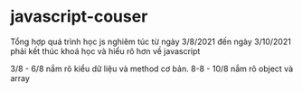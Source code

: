 # javascript-couser

Tổng hợp quá trình học js nghiêm túc từ ngày 3/8/2021 đến ngày 3/10/2021 phải kết thúc khoá học và hiểu rõ hơn về javascript

3/8 - 6/8 nắm rõ kiểu dữ liệu và method cơ bản.
8-8 - 10/8 nắm rõ object và array
